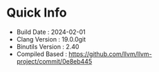 # Quick Info
* Build Date : 2024-02-01
* Clang Version : 19.0.0git
* Binutils Version : 2.40
* Compiled Based : https://github.com/llvm/llvm-project/commit/0e8eb445
